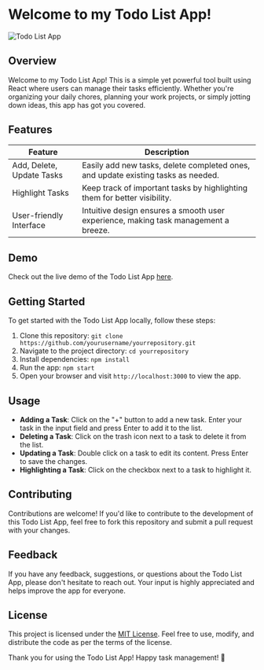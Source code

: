 # Welcome to my Todo List App!

![Todo List App]([https://github.com/yourusername/yourrepository/blob/main/todo_app_screenshot.png](https://cdn.sanity.io/images/599r6htc/localized/0d1e3ef92ab95ecd0aece2620916c9bf6e47df80-1108x1108.png?w=514&q=75&fit=max&auto=format))

## Overview

Welcome to my Todo List App! This is a simple yet powerful tool built using React where users can manage their tasks efficiently. Whether you're organizing your daily chores, planning your work projects, or simply jotting down ideas, this app has got you covered.

## Features

| Feature                 | Description                                                                                         |
|-------------------------|-----------------------------------------------------------------------------------------------------|
| Add, Delete, Update Tasks | Easily add new tasks, delete completed ones, and update existing tasks as needed.                    |
| Highlight Tasks         | Keep track of important tasks by highlighting them for better visibility.                            |
| User-friendly Interface| Intuitive design ensures a smooth user experience, making task management a breeze.                   |

## Demo

Check out the live demo of the Todo List App [here](https://1827-todo-list.netlify.app/).

## Getting Started

To get started with the Todo List App locally, follow these steps:

1. Clone this repository: `git clone https://github.com/yourusername/yourrepository.git`
2. Navigate to the project directory: `cd yourrepository`
3. Install dependencies: `npm install`
4. Run the app: `npm start`
5. Open your browser and visit `http://localhost:3000` to view the app.

## Usage

- **Adding a Task**: Click on the "+" button to add a new task. Enter your task in the input field and press Enter to add it to the list.
- **Deleting a Task**: Click on the trash icon next to a task to delete it from the list.
- **Updating a Task**: Double click on a task to edit its content. Press Enter to save the changes.
- **Highlighting a Task**: Click on the checkbox next to a task to highlight it.

## Contributing

Contributions are welcome! If you'd like to contribute to the development of this Todo List App, feel free to fork this repository and submit a pull request with your changes.

## Feedback

If you have any feedback, suggestions, or questions about the Todo List App, please don't hesitate to reach out. Your input is highly appreciated and helps improve the app for everyone.

## License

This project is licensed under the [MIT License](https://opensource.org/licenses/MIT). Feel free to use, modify, and distribute the code as per the terms of the license.

Thank you for using the Todo List App! Happy task management! 🚀
